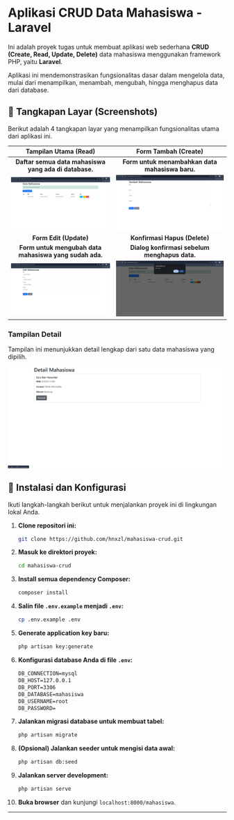 # Aplikasi CRUD Data Mahasiswa - Laravel

Ini adalah proyek tugas untuk membuat aplikasi web sederhana **CRUD (Create, Read, Update, Delete)** data mahasiswa menggunakan framework PHP, yaitu **Laravel**.

Aplikasi ini mendemonstrasikan fungsionalitas dasar dalam mengelola data, mulai dari menampilkan, menambah, mengubah, hingga menghapus data dari database.

## 📸 Tangkapan Layar (Screenshots)

Berikut adalah 4 tangkapan layar yang menampilkan fungsionalitas utama dari aplikasi ini.

| Tampilan Utama (Read) | Form Tambah (Create) |
| :----------------------------------------------------------: | :----------------------------------------------------------: |
| **Daftar semua data mahasiswa yang ada di database.** | **Form untuk menambahkan data mahasiswa baru.** |
| ![Tampilan Utama Daftar Mahasiswa](screenshots/dashboard.png) | ![Form Tambah Data Mahasiswa](screenshots/create.png) |
| **Form Edit (Update)** | **Konfirmasi Hapus (Delete)** |
| **Form untuk mengubah data mahasiswa yang sudah ada.** | **Dialog konfirmasi sebelum menghapus data.** |
| ![Form Edit Data Mahasiswa](screenshots/update.png) | ![Konfirmasi Hapus](screenshots/delete.png) |

### Tampilan Detail

Tampilan ini menunjukkan detail lengkap dari satu data mahasiswa yang dipilih.

![Tampilan Detail Mahasiswa](screenshots/detail.png)

## 🚀 Instalasi dan Konfigurasi

Ikuti langkah-langkah berikut untuk menjalankan proyek ini di lingkungan lokal Anda.

1.  **Clone repositori ini:**
    ```bash
    git clone https://github.com/hnxzl/mahasiswa-crud.git
    ```

2.  **Masuk ke direktori proyek:**
    ```bash
    cd mahasiswa-crud
    ```

3.  **Install semua dependency Composer:**
    ```bash
    composer install
    ```

4.  **Salin file `.env.example` menjadi `.env`:**
    ```bash
    cp .env.example .env
    ```

5.  **Generate application key baru:**
    ```bash
    php artisan key:generate
    ```

6.  **Konfigurasi database Anda di file `.env`:**
    ```
    DB_CONNECTION=mysql
    DB_HOST=127.0.0.1
    DB_PORT=3306
    DB_DATABASE=mahasiswa
    DB_USERNAME=root
    DB_PASSWORD=
    ```

7.  **Jalankan migrasi database untuk membuat tabel:**
    ```bash
    php artisan migrate
    ```

8.  **(Opsional) Jalankan seeder untuk mengisi data awal:**
    ```bash
    php artisan db:seed
    ```

9.  **Jalankan server development:**
    ```bash
    php artisan serve
    ```

10. **Buka browser** dan kunjungi `localhost:8000/mahasiswa`.

---
